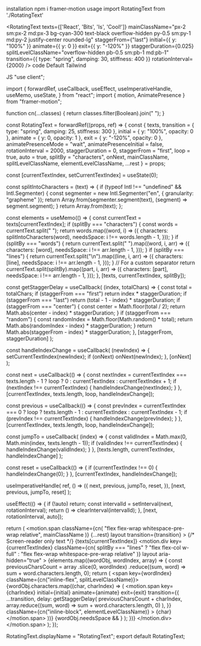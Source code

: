 installation
npm i framer-motion
usage
import RotatingText from './RotatingText'
  
<RotatingText
  texts={['React', 'Bits', 'Is', 'Cool!']}
  mainClassName="px-2 sm:px-2 md:px-3 bg-cyan-300 text-black overflow-hidden py-0.5 sm:py-1 md:py-2 justify-center rounded-lg"
  staggerFrom={"last"}
  initial={{ y: "100%" }}
  animate={{ y: 0 }}
  exit={{ y: "-120%" }}
  staggerDuration={0.025}
  splitLevelClassName="overflow-hidden pb-0.5 sm:pb-1 md:pb-1"
  transition={{ type: "spring", damping: 30, stiffness: 400 }}
  rotationInterval={2000}
/>
code
 Default
 Tailwind

JS
"use client";

import {
  forwardRef,
  useCallback,
  useEffect,
  useImperativeHandle,
  useMemo,
  useState,
} from "react";
import { motion, AnimatePresence } from "framer-motion";

function cn(...classes) {
  return classes.filter(Boolean).join(" ");
}

const RotatingText = forwardRef((props, ref) => {
  const {
    texts,
    transition = { type: "spring", damping: 25, stiffness: 300 },
    initial = { y: "100%", opacity: 0 },
    animate = { y: 0, opacity: 1 },
    exit = { y: "-120%", opacity: 0 },
    animatePresenceMode = "wait",
    animatePresenceInitial = false,
    rotationInterval = 2000,
    staggerDuration = 0,
    staggerFrom = "first",
    loop = true,
    auto = true,
    splitBy = "characters",
    onNext,
    mainClassName,
    splitLevelClassName,
    elementLevelClassName,
    ...rest
  } = props;

  const [currentTextIndex, setCurrentTextIndex] = useState(0);

  const splitIntoCharacters = (text) => {
    if (typeof Intl !== "undefined" && Intl.Segmenter) {
      const segmenter = new Intl.Segmenter("en", { granularity: "grapheme" });
      return Array.from(segmenter.segment(text), (segment) => segment.segment);
    }
    return Array.from(text);
  };

  const elements = useMemo(() => {
    const currentText = texts[currentTextIndex];
    if (splitBy === "characters") {
      const words = currentText.split(" ");
      return words.map((word, i) => ({
        characters: splitIntoCharacters(word),
        needsSpace: i !== words.length - 1,
      }));
    }
    if (splitBy === "words") {
      return currentText.split(" ").map((word, i, arr) => ({
        characters: [word],
        needsSpace: i !== arr.length - 1,
      }));
    }
    if (splitBy === "lines") {
      return currentText.split("\n").map((line, i, arr) => ({
        characters: [line],
        needsSpace: i !== arr.length - 1,
      }));
    }
    // For a custom separator
    return currentText.split(splitBy).map((part, i, arr) => ({
      characters: [part],
      needsSpace: i !== arr.length - 1,
    }));
  }, [texts, currentTextIndex, splitBy]);

  const getStaggerDelay = useCallback(
    (index, totalChars) => {
      const total = totalChars;
      if (staggerFrom === "first") return index * staggerDuration;
      if (staggerFrom === "last") return (total - 1 - index) * staggerDuration;
      if (staggerFrom === "center") {
        const center = Math.floor(total / 2);
        return Math.abs(center - index) * staggerDuration;
      }
      if (staggerFrom === "random") {
        const randomIndex = Math.floor(Math.random() * total);
        return Math.abs(randomIndex - index) * staggerDuration;
      }
      return Math.abs(staggerFrom - index) * staggerDuration;
    },
    [staggerFrom, staggerDuration]
  );

  const handleIndexChange = useCallback(
    (newIndex) => {
      setCurrentTextIndex(newIndex);
      if (onNext) onNext(newIndex);
    },
    [onNext]
  );

  const next = useCallback(() => {
    const nextIndex =
      currentTextIndex === texts.length - 1
        ? loop
          ? 0
          : currentTextIndex
        : currentTextIndex + 1;
    if (nextIndex !== currentTextIndex) {
      handleIndexChange(nextIndex);
    }
  }, [currentTextIndex, texts.length, loop, handleIndexChange]);

  const previous = useCallback(() => {
    const prevIndex =
      currentTextIndex === 0
        ? loop
          ? texts.length - 1
          : currentTextIndex
        : currentTextIndex - 1;
    if (prevIndex !== currentTextIndex) {
      handleIndexChange(prevIndex);
    }
  }, [currentTextIndex, texts.length, loop, handleIndexChange]);

  const jumpTo = useCallback(
    (index) => {
      const validIndex = Math.max(0, Math.min(index, texts.length - 1));
      if (validIndex !== currentTextIndex) {
        handleIndexChange(validIndex);
      }
    },
    [texts.length, currentTextIndex, handleIndexChange]
  );

  const reset = useCallback(() => {
    if (currentTextIndex !== 0) {
      handleIndexChange(0);
    }
  }, [currentTextIndex, handleIndexChange]);

  useImperativeHandle(
    ref,
    () => ({
      next,
      previous,
      jumpTo,
      reset,
    }),
    [next, previous, jumpTo, reset]
  );

  useEffect(() => {
    if (!auto) return;
    const intervalId = setInterval(next, rotationInterval);
    return () => clearInterval(intervalId);
  }, [next, rotationInterval, auto]);

  return (
    <motion.span
      className={cn(
        "flex flex-wrap whitespace-pre-wrap relative",
        mainClassName
      )}
      {...rest}
      layout
      transition={transition}
    >
      {/* Screen-reader only text */}
      <span className="sr-only">{texts[currentTextIndex]}</span>
      <AnimatePresence mode={animatePresenceMode} initial={animatePresenceInitial}>
        <motion.div
          key={currentTextIndex}
          className={cn(
            splitBy === "lines"
              ? "flex flex-col w-full"
              : "flex flex-wrap whitespace-pre-wrap relative"
          )}
          layout
          aria-hidden="true"
        >
          {elements.map((wordObj, wordIndex, array) => {
            const previousCharsCount = array
              .slice(0, wordIndex)
              .reduce((sum, word) => sum + word.characters.length, 0);
            return (
              <span key={wordIndex} className={cn("inline-flex", splitLevelClassName)}>
                {wordObj.characters.map((char, charIndex) => (
                  <motion.span
                    key={charIndex}
                    initial={initial}
                    animate={animate}
                    exit={exit}
                    transition={{
                      ...transition,
                      delay: getStaggerDelay(
                        previousCharsCount + charIndex,
                        array.reduce((sum, word) => sum + word.characters.length, 0)
                      ),
                    }}
                    className={cn("inline-block", elementLevelClassName)}
                  >
                    {char}
                  </motion.span>
                ))}
                {wordObj.needsSpace && <span className="whitespace-pre"> </span>}
              </span>
            );
          })}
        </motion.div>
      </AnimatePresence>
    </motion.span>
  );
});

RotatingText.displayName = "RotatingText";
export default RotatingText;